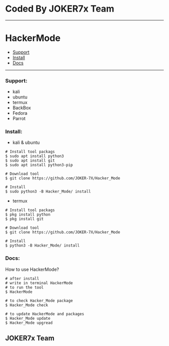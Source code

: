 # Coded By JOKER7x Team

___

# HackerMode
- [Support](#support)
- [Install](#install)
- [Docs](#docs)
___

<div id="support"></div>

### Support:
- kali
- ubuntu
- termux
- BackBox
- Fedora
- Parrot

<div id="install"></div>

### Install:
- kali & ubuntu
```shell
# Install tool packags
$ sudo apt install python3
$ sudo apt install git
$ sudo apt install python3-pip

# Download tool
$ git clone https://github.com/JOKER-7X/Hacker_Mode

# Install
$ sudo python3 -B Hacker_Mode/ install
```
- termux
```shell
# Install tool packags
$ pkg install python
$ pkg install git

# Download tool
$ git clone https://github.com/JOKER-7X/Hacker_Mode

# Install
$ python3 -B Hacker_Mode/ install
```
<div id="docs"></div>

### Docs:
How to use HackerMode?
```shell
# after install
# write in terminal HackerMode
# to run the tool
$ HackerMode

# to check Hacker_Mode package
$ Hacker_Mode check

# to update HackerMode and packages
$ Hacker_Mode update
$ Hacker_Mode upgread
```

## JOKER7x Team
